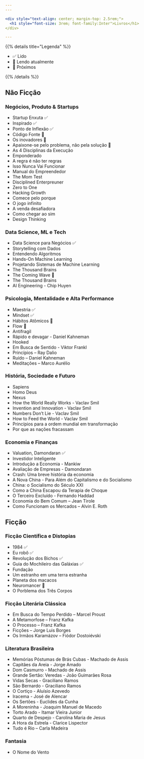 ```yaml
---
---

<div style="text-align: center; margin-top: 2.5rem;">
  <h1 style="font-size: 3rem; font-family:Inter">Livros</h1>
</div>

---
```


{{% details title="Legenda" %}}

- ✅ Lido
- 📖 Lendo atualmente
- 📌 Próximos

{{% /details %}}


## Não Ficção

### Negócios, Produto & Startups
- Startup Enxuta ✅
- Inspirado ✅
- Ponto de Inflexão ✅
- Código Fonte 📌
- Os inovadores 📌
- Apaixone-se pelo problema, não pela solução 📌
- As 4 Disciplinas da Execução
- Emponderado
- A regra é não ter regras
- Isso Nunca Vai Funcionar
- Manual do Empreendedor
- The Mom Test
- Disciplined Enterpreuner
- Zero to One
- Hacking Growth
- Comece pelo porque
- O jogo infinito
- A venda desafiadora
- Como chegar ao sim
- Design Thinking


### Data Science, ML e Tech
- Data Science para Negócios ✅
- Storytelling com Dados
- Entendendo Algoritmos
- Hands-On Machine Learning
- Projetando Sistemas de Machine Learning
- The Thousand Brains
- The Coming Wave 📌
- The Thousand Brains
- AI Engineering - Chip Huyen


### Psicologia, Mentalidade e Alta Performance
- Maestria ✅
- Mindset ✅
- Hábitos Atômicos 📖
- Flow 📌
- Antifragil
- Rápido e devagar - Daniel Kahneman
- Hooked
- Em Busca de Sentido - Viktor Frankl
- Princípios – Ray Dalio
- Ruído – Daniel Kahneman
- Meditações – Marco Aurélio


### História, Sociedade e Futuro
- Sapiens
- Homo Deus
- Nexus
- How the World Really Works - Vaclav Smil
- Invention and Innovation - Vaclav Smil
- Numbers Don’t Lie - Vaclav Smil
- How to Feed the World - Vaclav Smil
- Princípios para a ordem mundial em transformação
- Por que as nações fracassam


### Economia e Finanças
- Valuation, Damondaran ✅
- Investidor Inteligente
- Introdução a Economia - Mankiw 
- Avaliação de Empresas - Damondaran
- Crash: Uma breve história da economia
- A Nova China - Para Além do Capitalismo e do Socialismo
- China: o Socialismo do Século XXI 
- Como a China Escapou da Terapia de Choque
- O Terceiro Excluído - Fernando Haddad
- Economia do Bem Comum – Jean Tirole
- Como Funcionam os Mercados – Alvin E. Roth


## Ficção

### Ficção Científica e Distopias
- 1984 ✅
- Eu robô ✅
- Revolução dos Bichos ✅ 
- Guia do Mochileiro das Galáxias ✅
- Fundação
- Um estranho em uma terra estranha
- Planeta dos macacos
- Neuromancer 📖
- O Porblema dos Três Corpos

### Ficção Literária Clássica
- Em Busca do Tempo Perdido – Marcel Proust
- A Metamorfose – Franz Kafka
- O Processo – Franz Kafka
- Ficções – Jorge Luis Borges
- Os Irmãos Karamázov – Fiódor Dostoiévski


### Literatura Brasileira
- Memórias Póstumas de Brás Cubas - Machado de Assis
- Capitães da Areia - Jorge Amado
- Dom Casmurro - Machado de Assis
- Grande Sertão: Veredas - João Guimarães Rosa
- Vidas Secas - Graciliano Ramos
- São Bernardo - Graciliano Ramos
- O Cortiço - Aluísio Azevedo
- Iracema - José de Alencar
- Os Sertões - Euclides da Cunha
- A Moreninha - Joaquim Manuel de Macedo
- Torto Arado - Itamar Vieira Junior
- Quarto de Despejo - Carolina Maria de Jesus
- A Hora da Estrela - Clarice Lispector
- Tudo é Rio – Carla Madeira


### Fantasia
- O Nome do Vento

